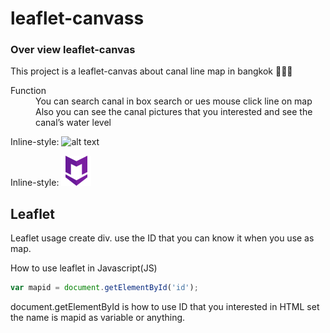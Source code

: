 # leaflet-canvass
### Over view leaflet-canvas 
This project is a leaflet-canvas about canal line map in bangkok 💙💙💙
<dl>
  <dt>Function</dt>
  <dd>You can search canal in box search or ues mouse  click line on map</dd>
  <dd>Also you can see the canal pictures that you interested and see the canal’s water level</dd>
</dl>

Inline-style: 
![alt text](https://sv1.picz.in.th/images/2021/07/04/snOxRk.png "Picture website")

Inline-style: 
![alt text](https://github.com/adam-p/markdown-here/raw/master/src/common/images/icon48.png "Logo Title Text 1")


## Leaflet

Leaflet usage
create div. use the ID that you can know it when you use as map.

How to use leaflet in Javascript(JS)

```javascript
var mapid = document.getElementById('id');
```
document.getElementById is how to use ID that you interested in HTML set the name is mapid as variable or anything.
